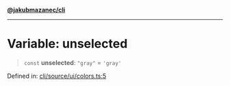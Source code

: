 [**@jakubmazanec/cli**](../../../README.md)

---

# Variable: unselected

> `const` **unselected**: `"gray"` = `'gray'`

Defined in:
[cli/source/ui/colors.ts:5](https://github.com/jakubmazanec/tools/blob/7c5f40d811171692b72a47160bc33d644201b16a/packages/cli/source/ui/colors.ts#L5)
